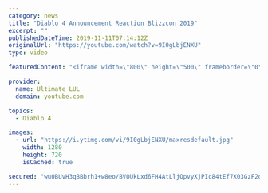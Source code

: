 ```yaml
---
category: news
title: "Diablo 4 Announcement Reaction Blizzcon 2019"
excerpt: ""
publishedDateTime: 2019-11-11T07:14:12Z
originalUrl: "https://youtube.com/watch?v=9I0gLbjENXU"
type: video

featuredContent: "<iframe width=\"800\" height=\"500\" frameborder=\"0\" src=\"https://www.youtube.com/embed/9I0gLbjENXU\" allow=\"accelerometer; autoplay; encrypted-media; gyroscope; picture-in-picture\" allowfullscreen></iframe>"

provider:
  name: Ultimate LUL
  domain: youtube.com

topics:
  - Diablo 4

images:
  - url: "https://i.ytimg.com/vi/9I0gLbjENXU/maxresdefault.jpg"
    width: 1280
    height: 720
    isCached: true

secured: "wu0BUvH3qBBbrh1+w8eo/BVOUkLxd6FH4AtLljOpvyXjPIc84tEf7X03GzF2qnKv5Dmnq7qqlXv58yfW92NGdmMqPJv5GeRI4N5znlhFLQTYkvBSDrYPj2Xh6NUljh9WdjtQYCXIDWikC8jKB4xxm8xC7ConJhu5DkUW3T8lcut9IeozEs0QZWSVF//Gsioktf+h+3FPPdVdcU8AT/SdCq4JgFhn1QRd6KF5u7qC6XWF8flZpR7kBdryDHrnAxxyFfAyM4KIRgNrbEGsskQirfsv2ITzSNiJCXCiIgrcHT269eLArGzMCB4HzHCaCiDKX2CqU23Smishea5T91cmlyetKtGH9hZYkeTYZbsIOdVAHva3+ZS9RTaikmsxksi841YDAp+Kkk+fB4iYf0jEjvJu9Y94a2BsHtTrS0xDcoo=;CZOI2ODcHAN6P0fx3zmNbA=="
---
```


